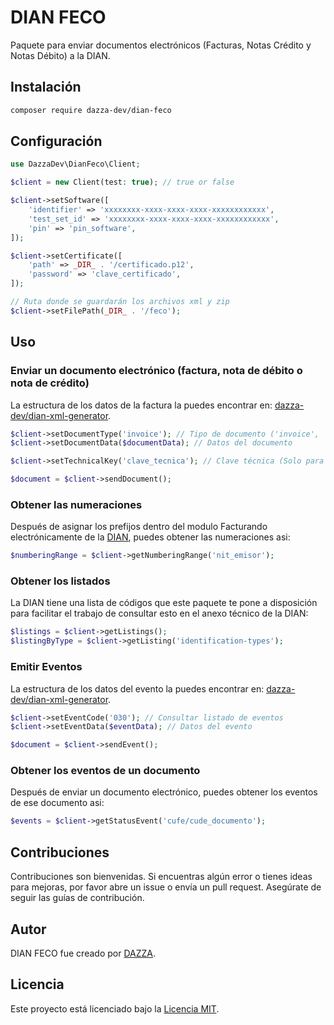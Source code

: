# DIAN FECO

Paquete para enviar documentos electrónicos (Facturas, Notas Crédito y Notas Débito) a la DIAN.

## Instalación

```bash
composer require dazza-dev/dian-feco
```

## Configuración

```php
use DazzaDev\DianFeco\Client;

$client = new Client(test: true); // true or false

$client->setSoftware([
    'identifier' => 'xxxxxxxx-xxxx-xxxx-xxxx-xxxxxxxxxxxx',
    'test_set_id' => 'xxxxxxxx-xxxx-xxxx-xxxx-xxxxxxxxxxxx',
    'pin' => 'pin_software',
]);

$client->setCertificate([
    'path' => _DIR_ . '/certificado.p12',
    'password' => 'clave_certificado',
]);

// Ruta donde se guardarán los archivos xml y zip
$client->setFilePath(_DIR_ . '/feco');
```

## Uso

### Enviar un documento electrónico (factura, nota de débito o nota de crédito)

La estructura de los datos de la factura la puedes encontrar en: [dazza-dev/dian-xml-generator](https://github.com/dazza-dev/dian-xml-generator).

```php
$client->setDocumentType('invoice'); // Tipo de documento ('invoice', 'support-document', 'debit-note', 'credit-note')
$client->setDocumentData($documentData); // Datos del documento

$client->setTechnicalKey('clave_tecnica'); // Clave técnica (Solo para facturas)

$document = $client->sendDocument();
```

### Obtener las numeraciones

Después de asignar los prefijos dentro del modulo Facturando electrónicamente de la [DIAN](https://catalogo-vpfe.dian.gov.co/User/Login), puedes obtener las numeraciones asi:

```php
$numberingRange = $client->getNumberingRange('nit_emisor');
```

### Obtener los listados

La DIAN tiene una lista de códigos que este paquete te pone a disposición para facilitar el trabajo de consultar esto en el anexo técnico de la DIAN:

```php
$listings = $client->getListings();
$listingByType = $client->getListing('identification-types');
```

### Emitir Eventos

La estructura de los datos del evento la puedes encontrar en: [dazza-dev/dian-xml-generator](https://github.com/dazza-dev/dian-xml-generator).

```php
$client->setEventCode('030'); // Consultar listado de eventos
$client->setEventData($eventData); // Datos del evento

$document = $client->sendEvent();
```

### Obtener los eventos de un documento

Después de enviar un documento electrónico, puedes obtener los eventos de ese documento asi:

```php
$events = $client->getStatusEvent('cufe/cude_documento');
```

## Contribuciones

Contribuciones son bienvenidas. Si encuentras algún error o tienes ideas para mejoras, por favor abre un issue o envía un pull request. Asegúrate de seguir las guías de contribución.

## Autor

DIAN FECO fue creado por [DAZZA](https://github.com/dazza-dev).

## Licencia

Este proyecto está licenciado bajo la [Licencia MIT](https://opensource.org/licenses/MIT).
